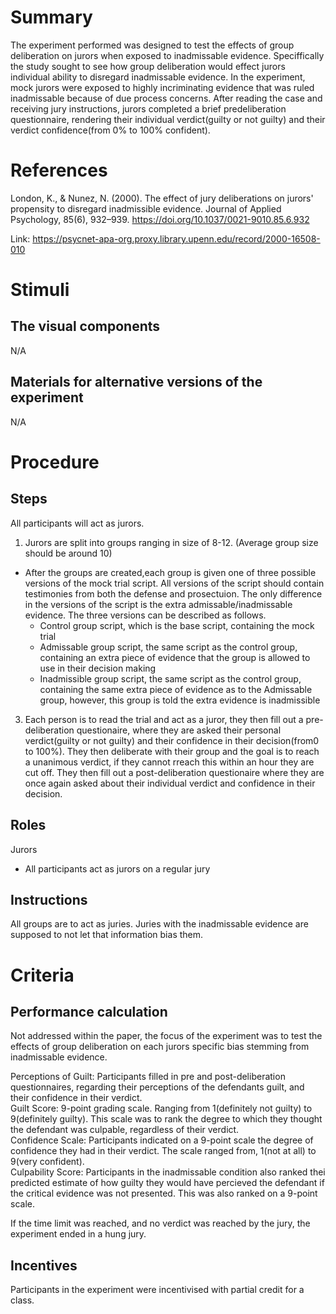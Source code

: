 # Summary
The experiment performed was designed to test the effects of group deliberation on jurors when exposed to inadmissable evidence. Speciffically the study sought to see how group deliberation would effect jurors individual ability to disregard inadmissable evidence.
In the experiment, mock jurors were exposed to highly incriminating evidence that was ruled inadmissable because of due process concerns.  After reading the case and receiving jury instructions, jurors completed a brief predeliberation questionnaire, rendering their individual verdict(guilty or not guilty) and their verdict confidence(from 0% to 100% confident).

# References
London, K., & Nunez, N. (2000). The effect of jury deliberations on jurors' propensity to disregard inadmissible evidence. Journal of Applied Psychology, 85(6), 932–939. https://doi.org/10.1037/0021-9010.85.6.932

Link: https://psycnet-apa-org.proxy.library.upenn.edu/record/2000-16508-010

# Stimuli
## The visual components
N/A 

## Materials for alternative versions of the experiment 
N/A

# Procedure
## Steps
All participants will act as jurors.
1) Jurors are split into groups ranging in size of 8-12. (Average group size should be around 10)
  - After the groups are created,each group is given one of three possible versions of the mock trial script.  All versions of the script should contain testimonies from both the defense and prosectuion.  The only difference in the versions of the script is the extra admissable/inadmissable evidence. The three versions can be described as follows.
    - Control group script, which is the base script, containing the mock trial
    - Admissable group script, the same script as the control group, containing an extra piece of evidence that the group is allowed to use in their decision making
    - Inadmissible group script, the same script as the control group, containing the same extra piece of evidence as to the Admissable group, however, this group is told the extra evidence is inadmissible
3) Each person is to read the trial and act as a juror, they then fill out a pre-deliberation questionaire, where they are asked their personal verdict(guilty or not guilty) and their confidence in their decision(from0 to 100%).  They then deliberate with their group and the goal is to reach a unanimous verdict, if they cannot rreach this within an hour they are cut off.  They then fill out a post-deliberation questionaire where they are once again asked about their individual verdict and confidence in their decision.

## Roles 
Jurors
- All participants act as jurors on a regular jury

## Instructions
All groups are to act as juries.  Juries with the inadmissable evidence are supposed to not let that information bias them.

# Criteria
## Performance calculation
Not addressed within the paper, the focus of the experiment was to test the effects of group deliberation on each jurors specific bias stemming from inadmissable evidence.

Perceptions of Guilt: Participants filled in pre and post-deliberation questionnaires, regarding their perceptions of the defendants guilt, and their confidence in their verdict.  
Guilt Score: 9-point grading scale.  Ranging from 1(definitely not guilty) to 9(definitely guilty).  This scale was to rank the degree to which they thought the defendant was culpable, regardless of their verdict.  
Confidence Scale: Participants indicated on a 9-point scale the degree of confidence they had in their verdict.  The scale ranged from, 1(not at all) to 9(very confident).  
Culpability Score: Participants in the inadmissable condition also ranked thei predicted estimate of how guilty they would have percieved the defendant if the critical evidence was not presented.  This was also ranked on a 9-point scale.

If the time limit was reached, and no verdict was reached by the jury, the experiment ended in a hung jury.

## Incentives
Participants in the experiment were incentivised with partial credit for a class.
